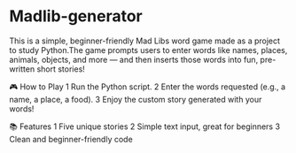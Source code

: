 # Madlib-generator
This is a simple, beginner-friendly Mad Libs word game made as a project to study Python.The game prompts users to enter words like names, places, animals, objects, and more — and then inserts those words into fun, pre-written short stories!

🎮 How to Play
1 Run the Python script.
2 Enter the words requested (e.g., a name, a place, a food).
3 Enjoy the custom story generated with your words!

📚 Features
1 Five unique stories
2 Simple text input, great for beginners
3 Clean and beginner-friendly code


